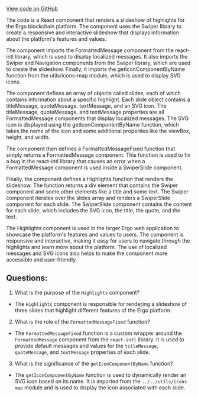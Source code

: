 [View code on GitHub](https://github.com/ergoplatform/ergoweb/components/home/Highlights.tsx)

The code is a React component that renders a slideshow of highlights for the Ergo blockchain platform. The component uses the Swiper library to create a responsive and interactive slideshow that displays information about the platform's features and values. 

The component imports the FormattedMessage component from the react-intl library, which is used to display localized messages. It also imports the Swiper and Navigation components from the Swiper library, which are used to create the slideshow. Finally, it imports the getIconComponentByName function from the utils/icons-map module, which is used to display SVG icons.

The component defines an array of objects called slides, each of which contains information about a specific highlight. Each slide object contains a titleMessage, quoteMessage, textMessage, and an SVG icon. The titleMessage, quoteMessage, and textMessage properties are all FormattedMessage components that display localized messages. The SVG icon is displayed using the getIconComponentByName function, which takes the name of the icon and some additional properties like the viewBox, height, and width.

The component then defines a FormattedMessageFixed function that simply returns a FormattedMessage component. This function is used to fix a bug in the react-intl library that causes an error when a FormattedMessage component is used inside a SwiperSlide component.

Finally, the component defines a Highlights function that renders the slideshow. The function returns a div element that contains the Swiper component and some other elements like a title and some text. The Swiper component iterates over the slides array and renders a SwiperSlide component for each slide. The SwiperSlide component contains the content for each slide, which includes the SVG icon, the title, the quote, and the text.

The Highlights component is used in the larger Ergo web application to showcase the platform's features and values to users. The component is responsive and interactive, making it easy for users to navigate through the highlights and learn more about the platform. The use of localized messages and SVG icons also helps to make the component more accessible and user-friendly.
## Questions: 
 1. What is the purpose of the `Highlights` component?
- The `Highlights` component is responsible for rendering a slideshow of three slides that highlight different features of the Ergo platform.

2. What is the role of the `FormattedMessageFixed` function?
- The `FormattedMessageFixed` function is a custom wrapper around the `FormattedMessage` component from the `react-intl` library. It is used to provide default messages and values for the `titleMessage`, `quoteMessage`, and `textMessage` properties of each slide.

3. What is the significance of the `getIconComponentByName` function?
- The `getIconComponentByName` function is used to dynamically render an SVG icon based on its name. It is imported from the `../../utils/icons-map` module and is used to display the icon associated with each slide.